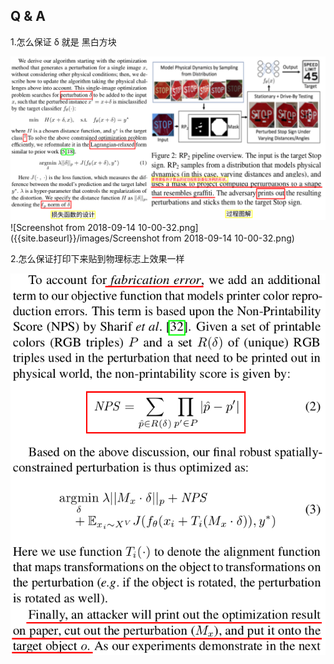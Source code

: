 
## Q & A

1.怎么保证 δ 就是 黑白方块
<div align=center><img src="/images/Screenshot from 2018-09-13 20-33-59.png"/></div>
![Screenshot from 2018-09-14 10-00-32.png]({{site.baseurl}}/images/Screenshot from 2018-09-14 10-00-32.png)


2.怎么保证打印下来贴到物理标志上效果一样

<div align=center><img src="/images/Screenshot from 2018-09-13 20-43-45.png"/></div>

